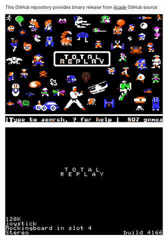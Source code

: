 This GitHub repository provides binary release from [4cade](https://github.com/a2-4am/4cade) GitHub source

![Total Replay Cover Image](https://github.com/appleiifanclub/a2-4am_4cade_bin/blob/ee598376016a196149e718b9f0276fdbca9d4cf0/image/Total%20Replay%20cover.png?raw=true)

![Total Replay build 4166](https://github.com/appleiifanclub/a2-4am_4cade_bin/blob/4757b6f40642fa720fe68c36502354cbac1b27ae/image/Total%20Replay%20build%204166.png?raw=true)
